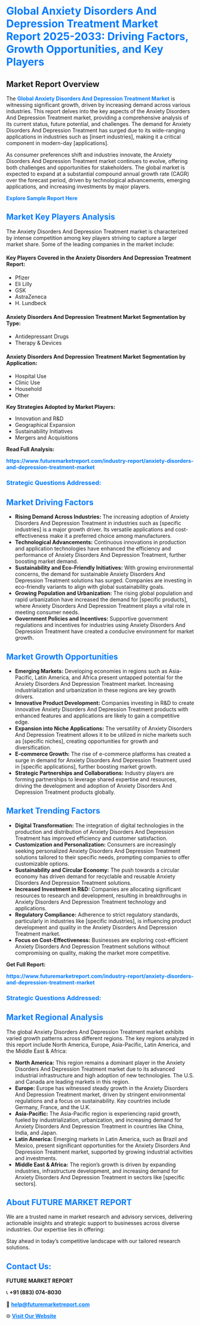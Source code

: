 <h1 style="color: #007BFF;">Global Anxiety Disorders And Depression Treatment Market Report 2025-2033: Driving Factors, Growth Opportunities, and Key Players</h1>

<section id="overview">
<h2>Market Report Overview</h2>
<p>The <a href="https://www.futuremarketreport.com/industry-report/anxiety-disorders-and-depression-treatment-market" style="color: #007BFF; text-decoration: none;"><strong>Global Anxiety Disorders And Depression Treatment Market</strong></a> is witnessing significant growth, driven by increasing demand across various industries. This report delves into the key aspects of the Anxiety Disorders And Depression Treatment market, providing a comprehensive analysis of its current status, future potential, and challenges. The demand for Anxiety Disorders And Depression Treatment has surged due to its wide-ranging applications in industries such as [insert industries], making it a critical component in modern-day [applications].</p>
<p>As consumer preferences shift and industries innovate, the Anxiety Disorders And Depression Treatment market continues to evolve, offering both challenges and opportunities for stakeholders. The global market is expected to expand at a substantial compound annual growth rate (CAGR) over the forecast period, driven by technological advancements, emerging applications, and increasing investments by major players.</p>
</section>

<section id="overview">
<p><a href="https://www.futuremarketreport.com/request-sample/reportId=62424" style="color: #007BFF; text-decoration: none;"><strong>Explore Sample Report Here</strong></a></p>
</section>

<section id="key-players">
<h2 style="color: #007BFF;">Market Key Players Analysis</h2>
<p>The Anxiety Disorders And Depression Treatment market is characterized by intense competition among key players striving to capture a larger market share. Some of the leading companies in the market include:</p>
<h4>Key Players Covered in the Anxiety Disorders And Depression Treatment Report:</h4>
<ul><li>Pfizer</li><li>Eli Lilly</li><li>GSK</li><li>AstraZeneca</li><li>H. Lundbeck</li></ul>
<h4>Anxiety Disorders And Depression Treatment Market Segmentation by Type:</h4>
<ul><li>Antidepressant Drugs</li><li>Therapy &amp; Devices</li></ul>

<h4>Anxiety Disorders And Depression Treatment Market Segmentation by Application:</h4>
<ul><li>Hospital Use</li><li>Clinic Use</li><li>Household</li><li>Other</li></ul>
<p><strong>Key Strategies Adopted by Market Players:</strong></p>
<ul>
<li>Innovation and R&D</li>
<li>Geographical Expansion</li>
<li>Sustainability Initiatives</li>
<li>Mergers and Acquisitions</li>
</ul>
</section>

<section>
<p><strong>Read Full Analysis: </strong></p><a href="https://www.futuremarketreport.com/industry-report/anxiety-disorders-and-depression-treatment-market" style="color: #007BFF; text-decoration: none;"><strong>https://www.futuremarketreport.com/industry-report/anxiety-disorders-and-depression-treatment-market</strong></a>
<h3 style="color: #007BFF;">Strategic Questions Addressed:</h3>
</section>

<section id="driving-factors">
<h2 style="color: #007BFF;">Market Driving Factors</h2>
<ul>
<li><strong>Rising Demand Across Industries:</strong> The increasing adoption of Anxiety Disorders And Depression Treatment in industries such as [specific industries] is a major growth driver. Its versatile applications and cost-effectiveness make it a preferred choice among manufacturers.</li>
<li><strong>Technological Advancements:</strong> Continuous innovations in production and application technologies have enhanced the efficiency and performance of Anxiety Disorders And Depression Treatment, further boosting market demand.</li>
<li><strong>Sustainability and Eco-Friendly Initiatives:</strong> With growing environmental concerns, the demand for sustainable Anxiety Disorders And Depression Treatment solutions has surged. Companies are investing in eco-friendly variants to align with global sustainability goals.</li>
<li><strong>Growing Population and Urbanization:</strong> The rising global population and rapid urbanization have increased the demand for [specific products], where Anxiety Disorders And Depression Treatment plays a vital role in meeting consumer needs.</li>
<li><strong>Government Policies and Incentives:</strong> Supportive government regulations and incentives for industries using Anxiety Disorders And Depression Treatment have created a conducive environment for market growth.</li>
</ul>
</section>

<section id="growth-opportunities">
<h2 style="color: #007BFF;">Market Growth Opportunities</h2>
<ul>
<li><strong>Emerging Markets:</strong> Developing economies in regions such as Asia-Pacific, Latin America, and Africa present untapped potential for the Anxiety Disorders And Depression Treatment market. Increasing industrialization and urbanization in these regions are key growth drivers.</li>
<li><strong>Innovative Product Development:</strong> Companies investing in R&D to create innovative Anxiety Disorders And Depression Treatment products with enhanced features and applications are likely to gain a competitive edge.</li>
<li><strong>Expansion into Niche Applications:</strong> The versatility of Anxiety Disorders And Depression Treatment allows it to be utilized in niche markets such as [specific niches], creating opportunities for growth and diversification.</li>
<li><strong>E-commerce Growth:</strong> The rise of e-commerce platforms has created a surge in demand for Anxiety Disorders And Depression Treatment used in [specific applications], further boosting market growth.</li>
<li><strong>Strategic Partnerships and Collaborations:</strong> Industry players are forming partnerships to leverage shared expertise and resources, driving the development and adoption of Anxiety Disorders And Depression Treatment products globally.</li>
</ul>
</section>

<section id="trending-factors">
<h2 style="color: #007BFF;">Market Trending Factors</h2>
<ul>
<li><strong>Digital Transformation:</strong> The integration of digital technologies in the production and distribution of Anxiety Disorders And Depression Treatment has improved efficiency and customer satisfaction.</li>
<li><strong>Customization and Personalization:</strong> Consumers are increasingly seeking personalized Anxiety Disorders And Depression Treatment solutions tailored to their specific needs, prompting companies to offer customizable options.</li>
<li><strong>Sustainability and Circular Economy:</strong> The push towards a circular economy has driven demand for recyclable and reusable Anxiety Disorders And Depression Treatment solutions.</li>
<li><strong>Increased Investment in R&D:</strong> Companies are allocating significant resources to research and development, resulting in breakthroughs in Anxiety Disorders And Depression Treatment technology and applications.</li>
<li><strong>Regulatory Compliance:</strong> Adherence to strict regulatory standards, particularly in industries like [specific industries], is influencing product development and quality in the Anxiety Disorders And Depression Treatment market.</li>
<li><strong>Focus on Cost-Effectiveness:</strong> Businesses are exploring cost-efficient Anxiety Disorders And Depression Treatment solutions without compromising on quality, making the market more competitive.</li>
</ul>
</section>

<section>
<p><strong>Get Full Report: </strong></p><a href="https://www.futuremarketreport.com/industry-report/anxiety-disorders-and-depression-treatment-market" style="color: #007BFF; text-decoration: none;"><strong>https://www.futuremarketreport.com/industry-report/anxiety-disorders-and-depression-treatment-market</strong></a>
<h3 style="color: #007BFF;">Strategic Questions Addressed:</h3>
</section>


<section id="regional-analysis">
<h2 style="color: #007BFF;">Market Regional Analysis</h2>
<p>The global Anxiety Disorders And Depression Treatment market exhibits varied growth patterns across different regions. The key regions analyzed in this report include North America, Europe, Asia-Pacific, Latin America, and the Middle East & Africa:</p>
<ul>
<li><strong>North America:</strong> This region remains a dominant player in the Anxiety Disorders And Depression Treatment market due to its advanced industrial infrastructure and high adoption of new technologies. The U.S. and Canada are leading markets in this region.</li>
<li><strong>Europe:</strong> Europe has witnessed steady growth in the Anxiety Disorders And Depression Treatment market, driven by stringent environmental regulations and a focus on sustainability. Key countries include Germany, France, and the U.K.</li>
<li><strong>Asia-Pacific:</strong> The Asia-Pacific region is experiencing rapid growth, fueled by industrialization, urbanization, and increasing demand for Anxiety Disorders And Depression Treatment in countries like China, India, and Japan.</li>
<li><strong>Latin America:</strong> Emerging markets in Latin America, such as Brazil and Mexico, present significant opportunities for the Anxiety Disorders And Depression Treatment market, supported by growing industrial activities and investments.</li>
<li><strong>Middle East & Africa:</strong> The region’s growth is driven by expanding industries, infrastructure development, and increasing demand for Anxiety Disorders And Depression Treatment in sectors like [specific sectors].</li>
</ul>
</section>

<footer>
<h2 style="color: #007BFF;">About FUTURE MARKET REPORT</h2>
<p>We are a trusted name in market research and advisory services, delivering actionable insights and strategic support to businesses across diverse industries. Our expertise lies in offering:</p>

<p>Stay ahead in today’s competitive landscape with our tailored research solutions.</p>

<h2 style="color: #007BFF;">Contact Us:</h2>
<p><strong>FUTURE MARKET REPORT</strong></p>
<p>📞 <strong>+91 (883) 074-8030</strong></p>
<p>📧 <strong><a href="mailto:help@futuremarketreport.com" style="color: #007BFF;">help@futuremarketreport.com</a></strong></p>
<p>🌐 <strong><a href="https://www.futuremarketreport.com/" style="color: #007BFF;">Visit Our Website</a></strong></p>
</footer>